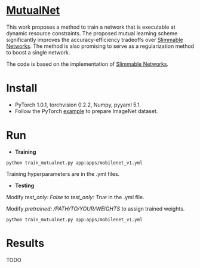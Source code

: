 # [MutualNet](https://arxiv.org/abs/1909.12978)
This work proposes a method to train a network that is executable at dynamic resource constraints. The proposed mutual learning scheme significantly improves the accuracy-efficiency tradeoffs over [Slimmable Networks](https://github.com/JiahuiYu/slimmable_networks). The method is also promising to serve as a regularization method to boost a single network.

The code is based on the implementation of [Slimmable Networks](https://github.com/JiahuiYu/slimmable_networks).
# Install
- PyTorch 1.0.1, torchvision 0.2.2, Numpy, pyyaml 5.1.
- Follow the PyTorch [example](https://github.com/pytorch/examples/tree/master/imagenet) to prepare ImageNet dataset.
# Run
- **Training**
```
python train_mutualnet.py app:apps/mobilenet_v1.yml
```
Training hyperparameters are in the .yml files.
- **Testing**

Modify *test_only: False* to *test_only: True* in the .yml file.

Modify *pretrained: /PATH/TO/YOUR/WEIGHTS* to assign trained weights.
```
python train_mutualnet.py app:apps/mobilenet_v1.yml
```
# Results
TODO
